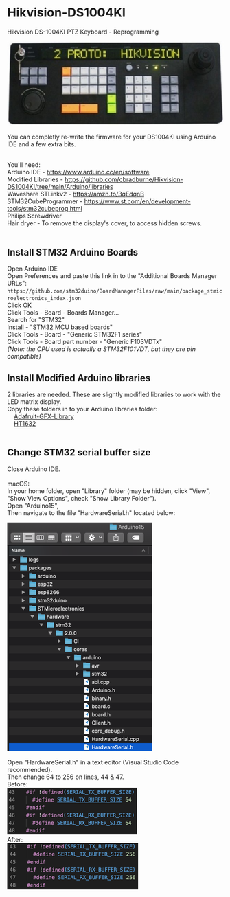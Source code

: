 # Hikvision-DS1004KI
Hikvision DS-1004KI PTZ Keyboard - Reprogramming

![](https://github.com/cbradburne/Hikvision-DS1004KI/blob/main/Documents/readme-docs/ds-1004ki.jpg?raw=true)

You can completly re-write the firmware for your DS1004KI using Arduino IDE and a few extra bits.<br><br>

You'll need:<br>
Arduino IDE - https://www.arduino.cc/en/software<br>
Modified Libraries - https://github.com/cbradburne/Hikvision-DS1004KI/tree/main/Arduino/libraries<br>
Waveshare STLinkv2 - https://amzn.to/3qEdqnB<br>
STM32CubeProgrammer - https://www.st.com/en/development-tools/stm32cubeprog.html<br>
Philips Screwdriver<br>
Hair dryer - To remove the display's cover, to access hidden screws.<br><br>

## Install STM32 Arduino Boards
Open Arduino IDE<br>
Open Preferences and paste this link in to the "Additional Boards Manager URLs":<br>
`https://github.com/stm32duino/BoardManagerFiles/raw/main/package_stmicroelectronics_index.json`<br>
Click OK<br>
Click Tools - Board - Boards Manager...<br>
Search for "STM32"<br>
Install - "STM32 MCU based boards"<br>
Click Tools - Board - "Generic STM32F1 series"<br>
Click Tools - Board part number - "Generic F103VDTx"<br>
_(Note: the CPU used is actually a STM32F101VDT, but they are pin compatible)_

## Install Modified Arduino libraries
2 libraries are needed. These are slightly modified libraries to work with the LED matrix display.<br>
Copy these folders in to your Arduino libraries folder:<br>
&nbsp;&nbsp;&nbsp;&nbsp;[Adafruit-GFX-Library](https://github.com/cbradburne/Hikvision-DS1004KI/tree/main/Arduino/libraries)<br>
&nbsp;&nbsp;&nbsp;&nbsp;[HT1632](https://github.com/cbradburne/Hikvision-DS1004KI/tree/main/Arduino/libraries)<br><br>


## Change STM32 serial buffer size
Close Arduino IDE.<br><br>
macOS:<br>
In your home folder, open "Library" folder (may be hidden, click "View", "Show View Options", check "Show Library Folder").<br>
Open "Arduino15",<br>
Then navigate to the file "HardwareSerial.h" located below:

![](https://github.com/cbradburne/Hikvision-DS1004KI/blob/main/Documents/readme-docs/STM32%20Serial%20Buffer%20Size%20File%20Location.png?raw=true)

Open "HardwareSerial.h" in a text editor (Visual Studio Code recommended).<br>
Then change 64 to 256 on lines, 44 & 47.<br>
Before:<br>
![](https://github.com/cbradburne/Hikvision-DS1004KI/blob/main/Documents/readme-docs/BufferB.png?raw=true)
<br>
After:<br>
![](https://github.com/cbradburne/Hikvision-DS1004KI/blob/main/Documents/readme-docs/BufferA.png?raw=true)